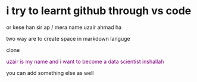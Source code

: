 # i try to learnt github through vs code
or kese han sir ap /
mera name uzair ahmad ha 

two way are to create space in markdown languge 

clone

<span style="color: purple;">
uzair is my name and i want to become a data scientist inshallah
</span>

you can add something else as well

